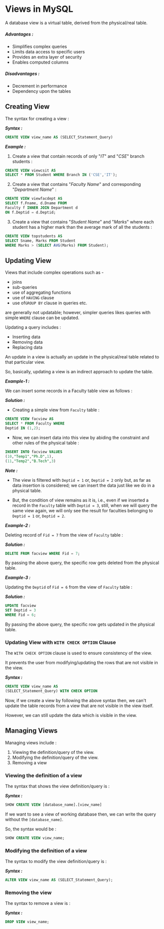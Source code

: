 # Views in MySQL

A database view is a virtual table, derived from the physical/real table.

##### Advantages :

- Simplifies complex queries
- Limits data access to specific users
- Provides an extra layer of security
- Enables computed columns

##### Disadvantages :

- Decrement in performance
- Dependency upon the tables

## Creating View

The syntax for creating a view :

**_Syntax :_**

```sql
CREATE VIEW view_name AS (SELECT_Statement_Query)
```

**_Example :_**

1. Create a view that contain records of only "_IT_" and "_CSE_" branch students :

```sql
CREATE VIEW viewcsit AS
SELECT * FROM Student WHERE Branch IN ('CSE','IT');
```

2. Create a view that contains "_Faculty Name_" and corresponding "_Department Name_" :

```sql
CREATE VIEW viewfacdept AS
SELECT f.Fname, d.Dname FROM
Faculty f INNER JOIN Department d
ON f.Deptid = d.Deptid;
```

3. Create a view that contains "_Student Name_" and "_Marks_" where each student has a higher mark than the average mark of all the students :

```sql
CREATE VIEW topstudents AS
SELECT Sname, Marks FROM Student
WHERE Marks > (SELECT AVG(Marks) FROM Student);
```

## Updating View

Views that include complex operations such as -

- joins
- sub-queries
- use of aggregating functions
- use of `HAVING` clause
- use of`GROUP BY` clause in queries etc.

are generally not updatable; however, simpler queries likes queries with simple `WHERE` clause can be updated.

Updating a query includes :

- Inserting data
- Removing data
- Replacing data

An update in a view is actually an update in the physical/real table related to that particular view.

So, basically, updating a view is an indirect approach to update the table.

**_Example-1 :_**

We can insert some records in a Faculty table view as follows :

**_Solution :_**

- Creating a simple view from `Faculty` table :

```sql
CREATE VIEW facview AS
SELECT * FROM Faculty WHERE
Deptid IN (1,2);
```

- Now, we can insert data into this view by abiding the constraint and other rules of the physical table :

```sql
INSERT INTO facview VALUES
(10,"Temp1","Ph.D",1),
(11,"Temp2","B.Tech",3)
```

**_Note :_**

- The view is filtered with `Deptid = 1` or, `Deptid = 2` only but, as far as data insertion is considered; we can insert the data just like we do in a physical table.

- But, the condition of view remains as it is, i.e., even if we inserted a record in the `Faculty` table with `Deptid = 3`, still, when we will query the same view again, we will only see the result for faculties belonging to `Deptid = 1` or, `Deptid = 2`.

**_Example-2 :_**

Deleting record of `Fid = 7` from the view of `Faculty` table :

**_Solution :_**

```sql
DELETE FROM facview WHERE Fid = 7;
```

By passing the above query, the specific row gets deleted from the physical table.

**_Example-3 :_**

Updating the `Deptid` of `Fid = 6` from the view of `Faculty` table :

**_Solution :_**

```sql
UPDATE facview
SET Deptid = 3
WHERE Fid = 6;
```

By passing the above query, the specific row gets updated in the physical table.

### Updating View with `WITH CHECK OPTION` Clause

The `WITH CHECK OPTION` clause is used to ensure consistency of the view.

It prevents the user from modifying/updating the rows that are not visible in the view.

**_Syntax :_**

```sql
CREATE VIEW view_name AS
(SELECT_Statement_Query) WITH CHECK OPTION
```

Now, if we create a view by following the above syntax then, we can't update the table records from a view that are not visible in the view itself.

However, we can still update the data which is visible in the view.

## Managing Views

Managing views include :

1. Viewing the definition/query of the view.
2. Modifying the definition/query of the view.
3. Removing a view

### Viewing the definition of a view

The syntax that shows the view definition/query is :

**_Syntax :_**

```sql
SHOW CREATE VIEW [database_name].[view_name]
```

If we want to see a view of working database then, we can write the query without the `[database_name]`.

So, the syntax would be :

```sql
SHOW CREATE VIEW view_name;
```

### Modifying the definition of a view

The syntax to modify the view definition/query is :

**_Syntax :_**

```sql
ALTER VIEW view_name AS (SELECT_Statement_Query);
```

### Removing the view

The syntax to remove a view is :

**_Syntax :_**

```sql
DROP VIEW view_name;
```
